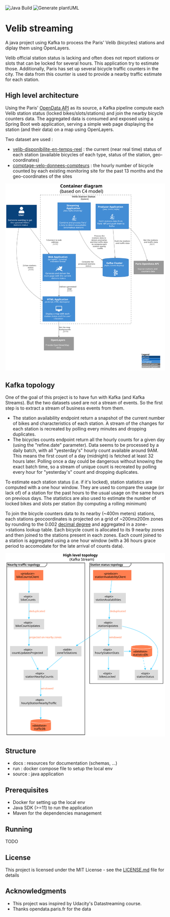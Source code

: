 ![Java Build](https://github.com/ouvreboite/velib_streaming/workflows/Java%20Build/badge.svg)
![Generate plantUML](https://github.com/ouvreboite/velib_streaming/workflows/Generate%20plantUML/badge.svg)
# Velib streaming

A java project using Kafka to process the Paris' Velib (bicycles) stations and diplay them using OpenLayers. 

Velib official station status is lacking and often does not report stations or slots that can be locked for several hours. This application try to estimate those.
Additionally, Paris has set up several bicycle traffic counters in the city. The data from this counter is used to provide a nearby traffic estimate for each station. 

## High level architecture

Using the Paris' [OpenData API](https://opendata.paris.fr/) as its source, a Kafka pipeline compute each Velib station status (locked bikes/slots/stations) and join the nearby bicycle counters data.
The aggregated data is consumed and exposed using a Spring Boot web application, serving a simple web page displaying the station (and their data) on a map using OpenLayers.

Two dataset are used :
* [velib-disponibilite-en-temps-reel](https://opendata.paris.fr/explore/dataset/velib-disponibilite-en-temps-reel) : the current (near real time) status of each station (available bicycles of each type, status of the station, geo-coordinates)
* [comptage-velo-donnees-compteurs](https://opendata.paris.fr/explore/dataset/comptage-velo-donnees-compteurs) : the hourly number of bicycle counted by each existing monitoring site for the past 13 months and the geo-coordinates of the sites

![Container diagram](docs/plantuml/container_diagram.svg)

## Kafka topology


One of the goal of this project is to have fun with Kafka (and Kafka Streams). But the two datasets used are not a stream of events. So the first step is to extract a stream of business events from them.
* The station availability  endpoint return a snapshot of the current number of bikes and characteristics of each station. A stream of the changes for each station is recreated by polling every minutes and dropping duplicates.
* The bicycles counts endpoint return all the hourly counts for a given day (using the "refine.date" parameter). Data seems to be processed by a daily batch, with all "yesterday's" hourly count available around 9AM. This means the first count of a day (midnight) is fetched at least 32 hours later. Polling once a day could be dangerous without knowing the exact batch time, so a stream of unique count is recreated by polling every hour for "yesterday's" count and dropping duplicates.

To estimate each station status (i.e. if it's locked), station statistics are computed with a one hour window. They are used to compare the usage (or lack of) of a station for the past hours to the usual usage on the same hours on previous days.
The statistics are also used to estimate the number of locked bikes and slots per station (by computing a rolling minimum)

To join the bicycle counters data to its nearby (~400m meters) stations, each stations geocoordinates is projected on a grid of ~200mx200m zones by rounding to the 0.002 [decimal degree](https://en.wikipedia.org/wiki/Decimal_degrees) and aggregated in a zone->stations lookup table. 
Each bicycle count is allocated to its 9 nearby zones and then joined to the stations present in each zones. Each count joined to a station is aggregated using a one hour window (with a 36 hours grace period to accomodate for the late arrival of counts data).

![High level topology](docs/plantuml/high_level_topology.svg)

## Structure
* docs : resources for documentation (schemas, ...)
* run : docker compose file to setup the local env
* source : java application

## Prerequisites

* Docker for setting up the local env
* Java SDK (>=11) to run the application
* Maven for the dependencies management

## Running

TODO

## License

This project is licensed under the MIT License - see the [LICENSE.md](LICENSE.md) file for details

## Acknowledgments

* This project was inspired by Udacity's Datastreaming course.
* Thanks opendata.paris.fr for the data
